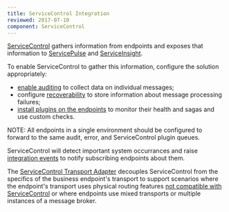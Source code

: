 ```yaml
---
title: ServiceControl Integration
reviewed: 2017-07-10
component: ServiceControl
---
```


[ServiceControl](/servicecontrol) gathers information from endpoints and exposes that information to [ServicePulse](/servicepulse) and [ServiceInsight](/serviceinsight). 

To enable ServiceControl to gather this information, configure the solution appropriately:

 * [enable auditing](/nservicebus/operations/auditing.md) to collect data on individual messages;
 * configure [recoverability](/nservicebus/recoverability) to store information about message processing failures;
 * [install plugins on the endpoints](/servicecontrol/plugins/) to monitor their health and sagas and use custom checks.

NOTE: All endpoints in a single environment should be configured to forward to the same audit, error, and ServiceControl plugin queues.

ServiceControl will detect important system occurrances and raise [integration events](/servicecontrol/contracts.md) to notify subscribing endpoints about them.

The [ServiceControl Transport Adapter](/servicecontrol/transport-adapter/) decouples ServiceControl from the specifics of the business endpoint's transport to support scenarios where the endpoint's transport uses physical routing features [not compatible with ServiceControl](/servicecontrol/transport-adapter/incompatible-features.md) or where endpoints use mixed transports or multiple instances of a message broker.
